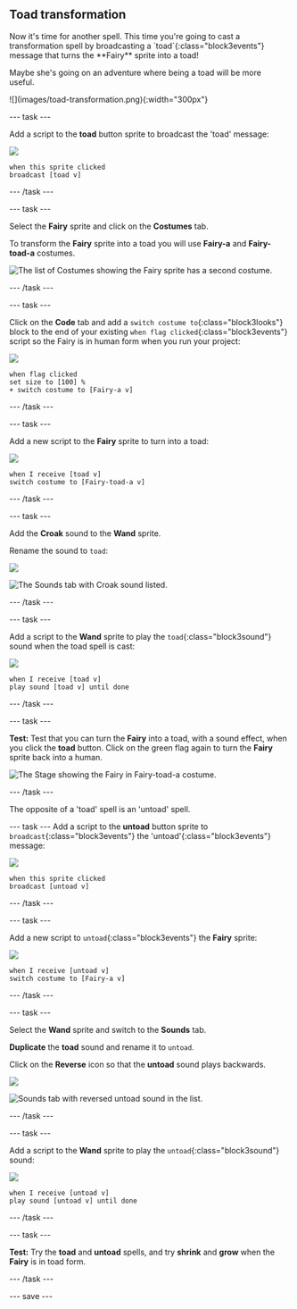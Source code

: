 ## Toad transformation

<div style="display: flex; flex-wrap: wrap">
<div style="flex-basis: 200px; flex-grow: 1; margin-right: 15px;">
Now it's time for another spell. This time you're going to cast a transformation spell by broadcasting a `toad`{:class="block3events"} message that turns the **Fairy** sprite into a toad! 

Maybe she's going on an adventure where being a toad will be more useful.
</div>
<div>
![](images/toad-transformation.png){:width="300px"}
</div>
</div>

--- task ---

Add a script to the **toad** button sprite to broadcast the 'toad' message:

![](images/toad-icon.png)

```blocks3 
when this sprite clicked
broadcast [toad v]
```

--- /task ---

--- task ---

Select the **Fairy** sprite and click on the **Costumes** tab.

To transform the **Fairy** sprite into a toad you will use **Fairy-a** and **Fairy-toad-a** costumes.

![The list of Costumes showing the Fairy sprite has a second costume.](images/toad-costume-added.png)

--- /task ---

--- task ---

Click on the **Code** tab and add a `switch costume to`{:class="block3looks"} block to the end of your existing `when flag clicked`{:class="block3events"} script so the Fairy is in human form when you run your project:

![](images/fairy-icon.png)

```blocks3
when flag clicked
set size to [100] %
+ switch costume to [Fairy-a v]
```

--- /task ---

--- task ---

Add a new script to the **Fairy** sprite to turn into a toad:

![](images/fairy-icon.png)

```blocks3  
when I receive [toad v]
switch costume to [Fairy-toad-a v]
```

--- /task ---

--- task ---

Add the **Croak** sound to the **Wand** sprite.

Rename the sound to `toad`:

![](images/wand-sprite-icon.png)

![The Sounds tab with Croak sound listed.](images/croak-sound-added.png)

--- /task ---

--- task ---

Add a script to the **Wand** sprite to play the `toad`{:class="block3sound"} sound when the toad spell is cast:

![](images/wand-sprite-icon.png)

```blocks3  
when I receive [toad v]
play sound [toad v] until done
```

--- /task ---

--- task ---

**Test:** Test that you can turn the **Fairy** into a toad, with a sound effect, when you click the **toad** button. Click on the green flag again to turn the **Fairy** sprite back into a human.

![The Stage showing the Fairy in Fairy-toad-a costume.](images/toad-transformation.png)

--- /task ---

The opposite of a 'toad' spell is an 'untoad' spell.

--- task --- Add a script to the **untoad** button sprite to `broadcast`{:class="block3events"} the 'untoad'{:class="block3events"} message:

![](images/untoad-icon.png)

```blocks3 
when this sprite clicked
broadcast [untoad v]
```

--- /task ---

--- task ---

Add a new script to `untoad`{:class="block3events"} the **Fairy** sprite:

![](images/fairy-icon.png)

```blocks3  
when I receive [untoad v]
switch costume to [Fairy-a v]
```

--- /task ---

--- task ---

Select the **Wand** sprite and switch to the **Sounds** tab.

**Duplicate** the **toad** sound and rename it to `untoad`.

Click on the **Reverse** icon so that the **untoad** sound plays backwards.

![](images/wand-sprite-icon.png)

![Sounds tab with reversed untoad sound in the list.](images/untoad-sound.png)

--- /task ---

--- task ---

Add a script to the **Wand** sprite to play the `untoad`{:class="block3sound"} sound:

![](images/wand-sprite-icon.png)

```blocks3  
when I receive [untoad v]
play sound [untoad v] until done
```

--- /task ---

--- task ---

**Test:** Try the **toad** and **untoad** spells, and try **shrink** and **grow** when the **Fairy** is in toad form.

--- /task ---

--- save ---
